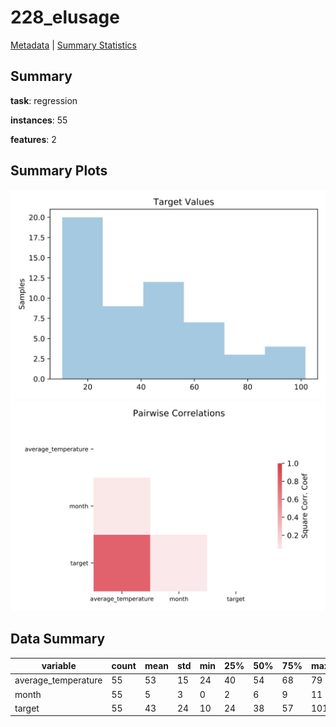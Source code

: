# 228_elusage

[Metadata](metadata.yaml) | [Summary Statistics](summary_stats.csv)

## Summary

**task**: regression

**instances**: 55

**features**: 2

## Summary Plots

![Labels](label.svg)
![Corr](corr.svg)

## Data Summary

|	variable	|	count	|	mean	|	std	|	min	|	25%	|	50%	|	75%	|	max|
| --- | --- | --- | --- | --- | --- | --- | --- | --- |
|	average_temperature	|	55	|	53	|	15	|	24	|	40	|	54	|	68	|	79
|	month	|	55	|	5	|	3	|	0	|	2	|	6	|	9	|	11
|	target	|	55	|	43	|	24	|	10	|	24	|	38	|	57	|	101
